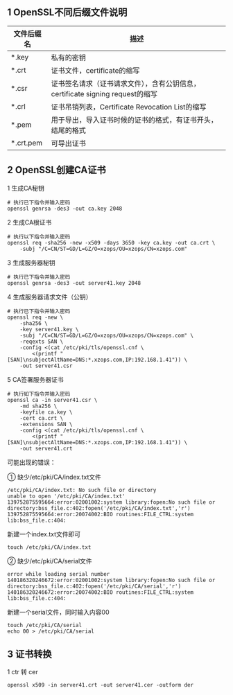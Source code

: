 ## 1 OpenSSL不同后缀文件说明

| 文件后缀名 | 描述                                                         |
| ---------- | ------------------------------------------------------------ |
| *.key      | 私有的密钥                                                   |
| *.crt      | 证书文件，certificate的缩写                                  |
| *.csr      | 证书签名请求（证书请求文件），含有公钥信息，certificate signing request的缩写 |
| *.crl      | 证书吊销列表，Certificate Revocation List的缩写              |
| *.pem      | 用于导出，导入证书时候的证书的格式，有证书开头，结尾的格式   |
| *.crt.pem  | 可导出证书                                                   |

## 2 OpenSSL创建CA证书

1 生成CA秘钥

~~~shell
# 执行已下指令并输入密码
openssl genrsa -des3 -out ca.key 2048
~~~

2 生成CA根证书

~~~shell
# 执行以下指令并输入密码
openssl req -sha256 -new -x509 -days 3650 -key ca.key -out ca.crt \
    -subj "/C=CN/ST=GD/L=GZ/O=xzops/OU=xzops/CN=xzops.com"
~~~

3 生成服务器秘钥

~~~shell
# 执行已下指令并输入密码
openssl genrsa -des3 -out server41.key 2048
~~~

4 生成服务器请求文件（公钥）

~~~shell
# 执行已下指令并输入密码
openssl req -new \
    -sha256 \
    -key server41.key \
    -subj "/C=CN/ST=GD/L=GZ/O=xzops/OU=xzops/CN=xzops.com" \
    -reqexts SAN \
    -config <(cat /etc/pki/tls/openssl.cnf \
        <(printf "[SAN]\nsubjectAltName=DNS:*.xzops.com,IP:192.168.1.41")) \
    -out server41.csr
~~~

5 CA签署服务器证书

~~~shell
# 执行如下指令并输入密码
openssl ca -in server41.csr \
    -md sha256 \
    -keyfile ca.key \
    -cert ca.crt \
    -extensions SAN \
    -config <(cat /etc/pki/tls/openssl.cnf \
        <(printf "[SAN]\nsubjectAltName=DNS:*.xzops.com,IP:192.168.1.41")) \
    -out server41.crt
~~~

可能出现的错误：

①  缺少/etc/pki/CA/index.txt文件

~~~shell
/etc/pki/CA/index.txt: No such file or directory
unable to open '/etc/pki/CA/index.txt'
139752875595664:error:02001002:system library:fopen:No such file or directory:bss_file.c:402:fopen('/etc/pki/CA/index.txt','r')
139752875595664:error:20074002:BIO routines:FILE_CTRL:system lib:bss_file.c:404:
~~~

新建一个index.txt文件即可

~~~shell
touch /etc/pki/CA/index.txt
~~~

②  缺少/etc/pki/CA/serial文件

~~~shell
error while loading serial number
140186320246672:error:02001002:system library:fopen:No such file or directory:bss_file.c:402:fopen('/etc/pki/CA/serial','r')
140186320246672:error:20074002:BIO routines:FILE_CTRL:system lib:bss_file.c:404:
~~~

新建一个serial文件，同时输入内容00

~~~shell
touch /etc/pki/CA/serial
echo 00 > /etc/pki/CA/serial
~~~

## 3 证书转换

1 ctr 转 cer

~~~shell
openssl x509 -in server41.crt -out server41.cer -outform der
~~~


